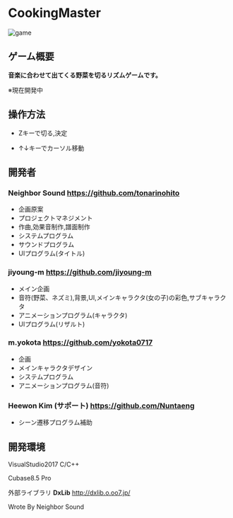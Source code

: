 # CookingMaster

![game](https://user-images.githubusercontent.com/30017323/35108388-c606c40e-fcb6-11e7-899f-282151755eae.PNG)

## ゲーム概要

**音楽に合わせて出てくる野菜を切るリズムゲームです。**

※現在開発中

## 操作方法

+ Zキーで切る,決定

+ ↑↓キーでカーソル移動

## 開発者

### **Neighbor Sound https://github.com/tonarinohito**
+ 企画原案
+ プロジェクトマネジメント
+ 作曲,効果音制作,譜面制作
+ システムプログラム
+ サウンドプログラム   
+ UIプログラム(タイトル)
### **jiyoung-m https://github.com/jiyoung-m**
+ メイン企画
+ 音符(野菜、ネズミ),背景,UI,メインキャラクタ(女の子)の彩色,サブキャラクタ
+ アニメーションプログラム(キャラクタ)
+ UIプログラム(リザルト)
### **m.yokota https://github.com/yokota0717**
+ 企画
+ メインキャラクタデザイン
+ システムプログラム
+ アニメーションプログラム(音符)

### **Heewon Kim (サポート) https://github.com/Nuntaeng**
+ シーン遷移プログラム補助

## 開発環境

VisualStudio2017 C/C++

Cubase8.5 Pro

外部ライブラリ **DxLib** http://dxlib.o.oo7.jp/


Wrote By Neighbor Sound
